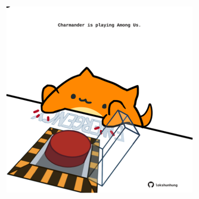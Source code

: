 <!-- built at 03/10/2021, 14:01:40 UTC -->
<p align="center">
  <img width="500" height="500" src="./ReadmeImage.svg">
</p>
